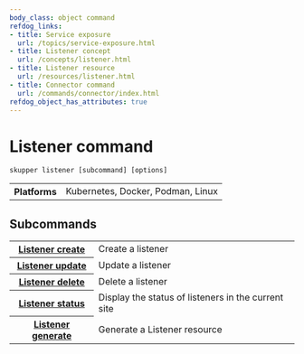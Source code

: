 ```yaml
---
body_class: object command
refdog_links:
- title: Service exposure
  url: /topics/service-exposure.html
- title: Listener concept
  url: /concepts/listener.html
- title: Listener resource
  url: /resources/listener.html
- title: Connector command
  url: /commands/connector/index.html
refdog_object_has_attributes: true
---
```


# Listener command

~~~ shell
skupper listener [subcommand] [options]
~~~

<table class="fields"><tr><th>Platforms</th><td>Kubernetes, Docker, Podman, Linux</td></table>

## Subcommands

<table class="objects">
<tr><th><a href="{{site_prefix}}/commands/listener/create.html">Listener create</a></th><td>Create a listener</td></tr>
<tr><th><a href="{{site_prefix}}/commands/listener/update.html">Listener update</a></th><td>Update a listener</td></tr>
<tr><th><a href="{{site_prefix}}/commands/listener/delete.html">Listener delete</a></th><td>Delete a listener</td></tr>
<tr><th><a href="{{site_prefix}}/commands/listener/status.html">Listener status</a></th><td>Display the status of listeners in the current site</td></tr>
<tr><th><a href="{{site_prefix}}/commands/listener/generate.html">Listener generate</a></th><td>Generate a Listener resource</td></tr>
</table>
